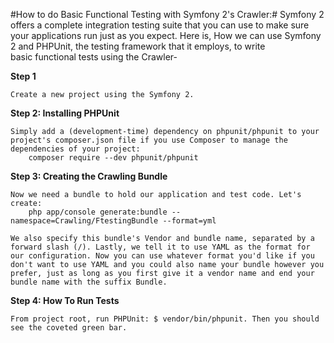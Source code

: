 #How to do Basic Functional Testing with Symfony 2's Crawler:#
Symfony 2 offers a complete integration testing suite that you can use to make sure your applications run just as you expect. Here is, How we can use Symfony 2 and PHPUnit, the testing framework that it employs, to write basic functional tests using the Crawler-

**Step 1**

    Create a new project using the Symfony 2.

**Step 2: Installing PHPUnit**

    Simply add a (development-time) dependency on phpunit/phpunit to your project's composer.json file if you use Composer to manage the dependencies of your project:
	    composer require --dev phpunit/phpunit

**Step 3: Creating the Crawling Bundle**

    Now we need a bundle to hold our application and test code. Let's create:
        php app/console generate:bundle --namespace=Crawling/FtestingBundle --format=yml

    We also specify this bundle's Vendor and bundle name, separated by a forward slash (/). Lastly, we tell it to use YAML as the format for our configuration. Now you can use whatever format you'd like if you don't want to use YAML and you could also name your bundle however you prefer, just as long as you first give it a vendor name and end your bundle name with the suffix Bundle.

**Step 4: How To Run Tests**

    From project root, run PHPUnit: $ vendor/bin/phpunit. Then you should see the coveted green bar.

